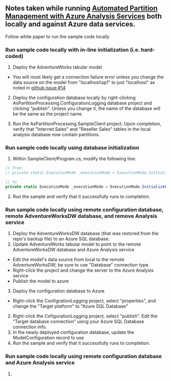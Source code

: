 ## Notes taken while running [Automated Partition Management with Azure Analysis Services](https://azure.microsoft.com/en-us/blog/azure-as-automated-partition-management/) both locally and against Azure data services.
Follow white paper to run the sample code locally

### Run sample code locally with in-line initialization (i.e. hard-coded)
1. Deploy the AdventureWorks tabular model
- You will most likely get a connection failure error unless you change the data source on the model from "localhost\sp1" to just "localhost" as noted in [github issue #14](https://github.com/microsoft/Analysis-Services/issues/14)

2. Deploy the configuration database locally by right-clicking AsPartitionProcessing.ConfigurationLogging database project and clicking "publish". Unless you change it, the name of the database will be the same as the project name.

3. Run the AsPartitionProcessing.SampleClient project. Upon completion, verify that "Internet Sales" and "Reseller Sales" tables in the local analysis database now contain partitions.

### Run sample code locally using database initialization
1. Within SampleClient/Program.cs, modify the following line:
```c#
// from
// private static ExecutionMode _executionMode = ExecutionMode.InitializeInline;

// to
private static ExecutionMode _executionMode = ExecutionMode.InitializeFromDatabase;
```
2. Run the sample and verify that it successfully runs to completion.

### Run sample code locally using remote configuration database, remote AdventureWorksDW database, and remove Analysis service
1. Deploy the AdventureWorksDW database (that was restored from the repo's backup file) to an Azure SQL database.
2. Update AdventureWorks tabular model to point to the remote AdventureWorksDW database and Azure Analysis service
- Edit the model's data source from local to the remote AdventureWorksDW; be sure to use "Database" connection type.
- Right-click the project and change the server to the Azure Analysis service
- Publish the model to azure
3. Deploy the configuration database to Azure
- Right-click the ConfigrationLogging project, select "properties", and change the "Target platform" to "Azure SQL Database"
2. Right-click the CofigurationLogging project, select "publish". Edit the "Target database connection" using your Azure SQL Database connection info.
4. In the newly deployed configuration database, update the ModelConfiguration record to use 
5. Run the sample and verify that it successfully runs to completion.

### Run sample code locally using remote configuration database and Azure Analysis service
1. 
